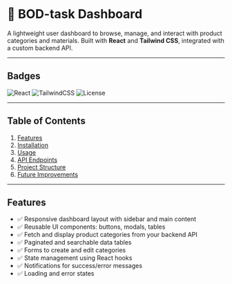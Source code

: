 # 🌟 BOD-task Dashboard

A lightweight user dashboard to browse, manage, and interact with product categories and materials. Built with **React** and **Tailwind CSS**, integrated with a custom backend API.

---

## **Badges**
![React](https://img.shields.io/badge/React-18.2.0-blue?logo=react)
![TailwindCSS](https://img.shields.io/badge/TailwindCSS-3.3.3-blue?logo=tailwind-css)
![License](https://img.shields.io/badge/License-MIT-green)

---

## **Table of Contents**
1. [Features](#features)  
2. [Installation](#installation)  
3. [Usage](#usage)  
4. [API Endpoints](#api-endpoints)  
5. [Project Structure](#project-structure)  
6. [Future Improvements](#future-improvements)  

---

## **Features**
- ✅ Responsive dashboard layout with sidebar and main content  
- ✅ Reusable UI components: buttons, modals, tables  
- ✅ Fetch and display product categories from your backend API  
- ✅ Paginated and searchable data tables  
- ✅ Forms to create and edit categories  
- ✅ State management using React hooks  
- ✅ Notifications for success/error messages  
- ✅ Loading and error states  


